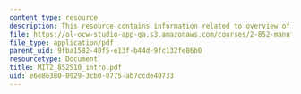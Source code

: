 ```yaml
---
content_type: resource
description: This resource contains information related to overview of system analysis.
file: https://ol-ocw-studio-app-qa.s3.amazonaws.com/courses/2-852-manufacturing-systems-analysis-spring-2010/e6e8638009293cb00775ab7ccde40733_MIT2_852S10_intro.pdf
file_type: application/pdf
parent_uid: 9fba1582-40f5-e13f-b44d-9fc132fe86b0
resourcetype: Document
title: MIT2_852S10_intro.pdf
uid: e6e86380-0929-3cb0-0775-ab7ccde40733
---
```

